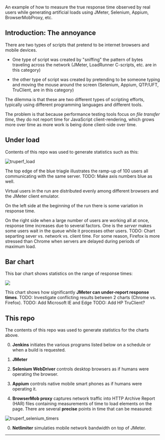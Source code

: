 An example of how to measure the true response time observed by real users while generating artificial loads using JMeter, Selenium, Appium, BrowserMobProxy, etc.

## Introduction: The annoyance
There are two types of scripts that pretend to be internet browsers and mobile devices.

  * One type of script was created by "sniffing" the pattern of bytes traveling across the network
    (JMeter, LoadRunner C-scripts, etc. are in this category)

  * the other type of script was created by pretending to be someone typing and moving the mouse around the screen
    (Selenium, Appium, QTP/UFT, TruClient, are in this category)

The dilemma is that these are two different types of scripting efforts, 
typically using different programming languages and different tools.

The problem is that because performance testing tools focus on *file transfer time*,
they do not report time for JavaScript client-rendering,
which grows more over time as more work is being done client-side over time.

## Under load

Contents of this repo was used to generate statistics such as this:

<img alt="truperf_load" src="https://cloud.githubusercontent.com/assets/300046/9831874/f6a32c6e-591c-11e5-949b-607fcd2ead6b.png">

The top edge of the blue triagle illustrates the ramp-up of 100 users all communicating with the same server.
TODO: Make axis numbers blue as well.

Virtual users in the run are distributed evenly among different browsers and the JMeter client emulator.

On the left side at the beginning of the run there is some variation in response time.

On the right side when a large number of users are working all at once, response time increases due to several factors.
One is the *server* makes some users wait in the queue while it processes other users.
TODO: Chart separting sever vs. network vs. client time.
For some reason, Firefox is more stressed than Chrome when servers are delayed
during periods of maximum load.


## Bar chart
This bar chart shows statistics on the range of response times:

<a target="_blank" href="https://cloud.githubusercontent.com/assets/300046/9830052/ed39d31e-58d4-11e5-8ba3-92a536fb1e48.png">
<img src="https://cloud.githubusercontent.com/assets/300046/9830052/ed39d31e-58d4-11e5-8ba3-92a536fb1e48.png"></a>

This chart shows how significantly <strong>JMeter can under-report response times</strong>.
TODO: Investigate conflicting results between 2 charts (Chrome vs. Firefox).
TODO: Add Microsoft IE and Edge
TODO: Add HP TruClient?

## This repo
The contents of this repo was used to generate statistics for the charts above.

0. **Jenkins** 
initiates the various programs listed below on a schedule or when a build is requested.

0. **JMeter**

0. **Selenium WebDriver**
controls desktop browsers as if humans were operating the browser.

0. **Appium**
controls native mobile smart phones as if humans were operating it.

0. **BrowserMob proxy** 
captures network traffic into HTTP Archive Report (HAR) files containing measurements of time to load elements on the page. There are several **precise** points in time that can be measured:

 <img alt="truperf_selenium_timers" src="https://cloud.githubusercontent.com/assets/300046/9831936/7ae6a9d6-591f-11e5-8f54-29f725c5b6c1.png">


0. **Netlimiter** simulaties mobile network bandwidth on top of JMeter.

<hr size=5>


